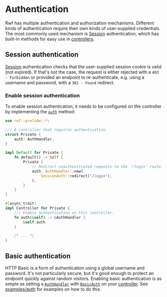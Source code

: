 # Authentication

Rwf has multiple authentication and authorization mechanisms. Different kinds of authentication require their own kinds of user-supplied credentials. The most commonly used mechanism is [Session](../sessions) authentication, which has built-in methods for easy use in [controllers](../).

## Session authentication

[Session](../sessions) authentication checks that the user-supplied session cookie is valid (not expired). If that's not the case, the request is either rejected with a `403 - Forbidden` or provided an endpoint to re-authenticate, e.g. using a username and password, with a `302 - Found` redirect.

### Enable session authentication

To enable session authentication, it needs to be configured on the controller by implementing the [`auth`](https://docs.rs/rwf/latest/rwf/controller/trait.Controller.html#method.auth) method:

```rust
use rwf::prelude::*;

/// A controller that requires authentication.
struct Private {
    auth: AuthHandler,
}

impl Default for Private {
    fn default() -> Self {
        Private {
            // Redirect unauthenitcated requests to the `/login` route.
            auth: AuthHandler::new(
                SessionAuth::redirect("/login"),
            ),
        }
    }
}

#[async_trait]
impl Controller for Private {
    /// Enable authentication on this controller.
    fn auth(&self) -> &AuthHandler {
        &self.auth
    }

    /* ... */
}
```

## Basic authentication

HTTP Basic is a form of authentication using a global username and password. It's not particularly secure, but it's good enough to protect an endpoint quickly against random visitors. Enabling basic authentication is as simple
as setting a [`AuthHandler`](https://docs.rs/rwf/latest/rwf/controller/auth/struct.AuthHandler.html) with [`BasicAuth`](https://docs.rs/rwf/latest/rwf/controller/auth/struct.BasicAuth.html) on your [controller](../). See [examples/auth](https://github.com/levkk/rwf/tree/main/examples/auth) for examples on how to do this.
